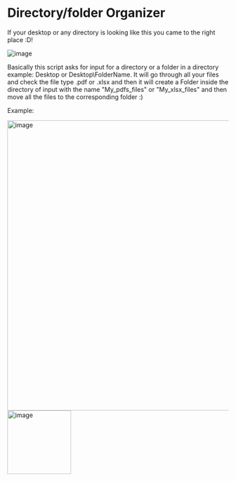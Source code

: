 # Directory/folder Organizer
If your desktop or any directory is looking like this you came to the right place :D!

![image](https://github.com/rodas96/Directory-folder-Organizer/assets/108375741/781a21f1-9478-4258-a7dd-983d0cd29756)

Basically this script asks for input for a directory or a folder in a directory example: Desktop or Desktop\FolderName. It will go through all your files and check the file type .pdf or .xlsx and then it will create a Folder inside the directory of input with the name "My_pdfs_files" or "My_xlsx_files" and then move all the files to the corresponding folder :)

Example:

<img width="661" alt="image" src="https://github.com/rodas96/Directory-folder-Organizer/assets/108375741/09089129-a4b9-4f67-a2dc-a78e8b288fd9">

<img width="145" alt="image" src="https://github.com/rodas96/Directory-folder-Organizer/assets/108375741/dacd654a-6640-40b9-ac29-70b4bafe62b3">




